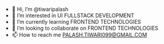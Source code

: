 - 👋 Hi, I’m @tiwaripalash
- 👀 I’m interested in UI FULLSTACK DEVELOPMENT
- 🌱 I’m currently learning FRONTEND TECHNOLOGIES
- 💞️ I’m looking to collaborate on FRONTEND TECHNOLOGIES
- 📫 How to reach me PALASH.TIWARI099@GMAIL.COM

<!---
tiwaripalash/tiwaripalash is a ✨ special ✨ repository because its `README.md` (this file) appears on your GitHub profile.
You can click the Preview link to take a look at your changes.
--->
